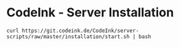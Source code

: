# CodeInk - Server Installation

`curl https://git.codeink.de/CodeInk/server-scripts/raw/master/installation/start.sh | bash`